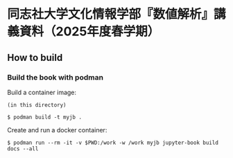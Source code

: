 # 同志社大学文化情報学部『数値解析』講義資料（2025年度春学期）

## How to build

### Build the book with podman

Build a container image:

```
(in this directory)

$ podman build -t myjb .
```

Create and run a docker container:

```
$ podman run --rm -it -v $PWD:/work -w /work myjb jupyter-book build docs --all
```
